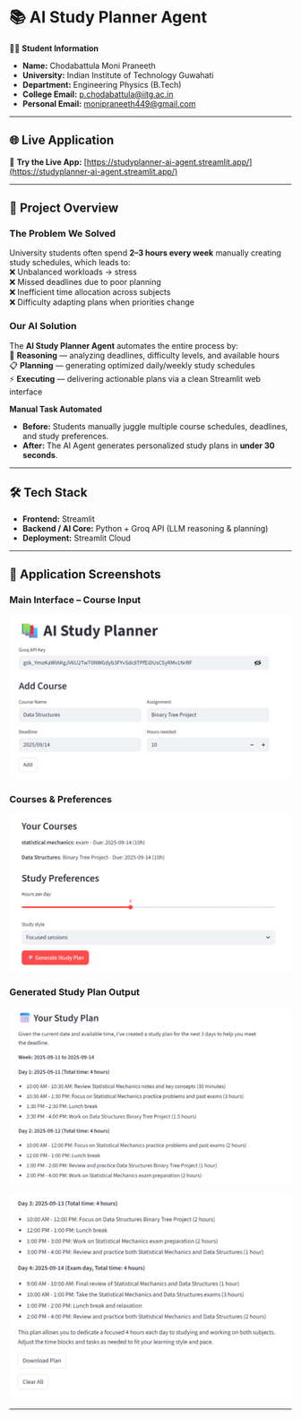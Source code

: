 # 📚 AI Study Planner Agent

👨‍🎓 **Student Information**  
- **Name:** Chodabattula Moni Praneeth  
- **University:** Indian Institute of Technology Guwahati  
- **Department:** Engineering Physics (B.Tech)
- **College Email:** p.chodabattula@iitg.ac.in
- **Personal Email:** monipraneeth449@gmail.com  

---

## 🌐 Live Application
🚀 **Try the Live App:** [https://studyplanner-ai-agent.streamlit.app/](https://studyplanner-ai-agent.streamlit.app/)  

---

## 🎯 Project Overview

### The Problem We Solved
University students often spend **2–3 hours every week** manually creating study schedules, which leads to:  
❌ Unbalanced workloads → stress  
❌ Missed deadlines due to poor planning  
❌ Inefficient time allocation across subjects  
❌ Difficulty adapting plans when priorities change  

### Our AI Solution
The **AI Study Planner Agent** automates the entire process by:  
🧠 **Reasoning** — analyzing deadlines, difficulty levels, and available hours  
📋 **Planning** — generating optimized daily/weekly study schedules  
⚡ **Executing** — delivering actionable plans via a clean Streamlit web interface  

**Manual Task Automated**  
- **Before:** Students manually juggle multiple course schedules, deadlines, and study preferences.  
- **After:** The AI Agent generates personalized study plans in **under 30 seconds**.  

---

## 🛠️ Tech Stack
- **Frontend:** Streamlit  
- **Backend / AI Core:** Python + Groq API (LLM reasoning & planning)  
- **Deployment:** Streamlit Cloud  

---

## 📸 Application Screenshots

### Main Interface – Course Input
![Main Interface](ScreenShots/Main_Interface.png)

### Courses & Preferences
![Courses & Preferences](ScreenShots/Course_Input.png)

### Generated Study Plan Output
![AI Plan Generation](ScreenShots/Generated_Plan_2.png)

![Generated Plan](ScreenShots/Generated_Plan.png)


---


